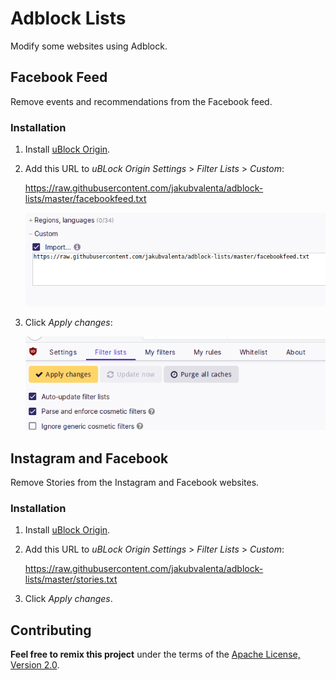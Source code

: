# Adblock Lists

Modify some websites using Adblock.

## Facebook Feed

Remove events and recommendations from the Facebook feed.

### Installation

1. Install [uBlock Origin](https://github.com/gorhill/uBlock).

2. Add this URL to _uBLock Origin Settings_ > _Filter Lists_ > _Custom_:

    https://raw.githubusercontent.com/jakubvalenta/adblock-lists/master/facebookfeed.txt

    ![](./screenshots/ublock-origin-custom.png)

3. Click _Apply changes_:

    ![](./screenshots/ublock-origin-apply.png)

## Instagram and Facebook

Remove Stories from the Instagram and Facebook websites.

### Installation

1. Install [uBlock Origin](https://github.com/gorhill/uBlock).

2. Add this URL to _uBLock Origin Settings_ > _Filter Lists_ > _Custom_:

    https://raw.githubusercontent.com/jakubvalenta/adblock-lists/master/stories.txt

3. Click _Apply changes_.

## Contributing

__Feel free to remix this project__ under the terms of the [Apache License,
Version 2.0](http://www.apache.org/licenses/LICENSE-2.0).
